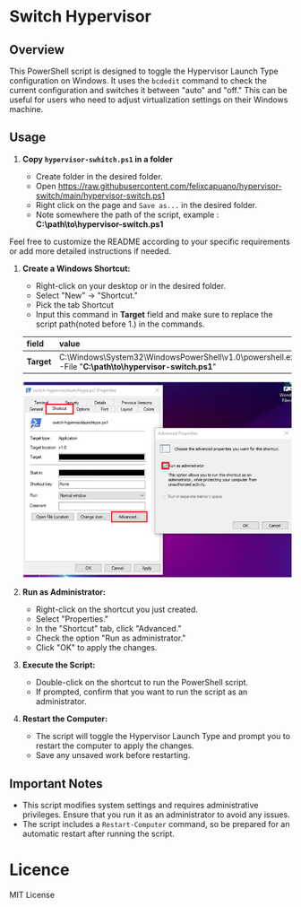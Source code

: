 # Switch Hypervisor

## Overview

This PowerShell script is designed to toggle the Hypervisor Launch Type configuration on Windows. It uses the `bcdedit` command to check the current configuration and switches it between "auto" and "off." This can be useful for users who need to adjust virtualization settings on their Windows machine.

## Usage

1. **Copy `hypervisor-swhitch.ps1` in a folder**

   - Create folder in the desired folder.
   - Open https://raw.githubusercontent.com/felixcapuano/hypervisor-switch/main/hypervisor-switch.ps1
   - Right click on the page and `Save as...` in the desired folder.
   - Note somewhere the path of the script, example : **C:\path\to\hypervisor-switch.ps1**

Feel free to customize the README according to your specific requirements or add more detailed instructions if needed.

1. **Create a Windows Shortcut:**

   - Right-click on your desktop or in the desired folder.
   - Select "New" -> "Shortcut."
   - Pick the tab Shortcut
   - Input this command in **Target** field and make sure to replace the script path(noted before 1.) in the commands.

   | field      | value                                                                                                  |
   | ---------- | ------------------------------------------------------------------------------------------------------ |
   | **Target** | C:\Windows\System32\WindowsPowerShell\v1.0\powershell.exe -File "**C:\path\to\hypervisor-switch.ps1**" |

   ![shortcut](shortcut.png)

1. **Run as Administrator:**

   - Right-click on the shortcut you just created.
   - Select "Properties."
   - In the "Shortcut" tab, click "Advanced."
   - Check the option "Run as administrator."
   - Click "OK" to apply the changes.

1. **Execute the Script:**

   - Double-click on the shortcut to run the PowerShell script.
   - If prompted, confirm that you want to run the script as an administrator.

1. **Restart the Computer:**
   - The script will toggle the Hypervisor Launch Type and prompt you to restart the computer to apply the changes.
   - Save any unsaved work before restarting.

## Important Notes

- This script modifies system settings and requires administrative privileges. Ensure that you run it as an administrator to avoid any issues.
- The script includes a `Restart-Computer` command, so be prepared for an automatic restart after running the script.

# Licence

MIT License
